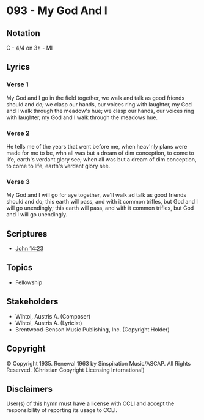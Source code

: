 # 093 - My God And I

## Notation

C - 4/4 on 3+ - MI

## Lyrics

### Verse 1

My God and I go in the field together, we walk and talk as good friends should and do; we clasp our hands, our voices ring with laughter, my God and I walk through the meadow's hue; we clasp our hands, our voices ring with laughter, my God and I walk through the meadows hue.

### Verse 2

He tells me of the years that went before me, when heav'nly plans were made for me to be, whn all was but a dream of dim conception, to come to life, earth's verdant glory see; when all was but a dream of dim conception, to come to life, earth's verdant glory see.

### Verse 3

My God and I will go for aye together, we'll walk ad talk as good friends should and do; this earth will pass, and with it common trifles, but God and I will go unendingly; this earth will pass, and with it common trifles, but God and I will go unendingly.


## Scriptures

- [John 14:23](https://www.biblegateway.com/passage/?search=John%2014%3A23)

## Topics

- Fellowship

## Stakeholders

- Wihtol, Austris A. (Composer)
- Wihtol, Austris A. (Lyricist)
- Brentwood-Benson Music Publishing, Inc. (Copyright Holder)

## Copyright

© Copyright 1935. Renewal 1963 by Sinspiration Music/ASCAP. All Rights Reserved.
(Christian Copyright Licensing International)

## Disclaimers

User(s) of this hymn must have a license with CCLI and accept the responsibility of reporting its usage to CCLI.

